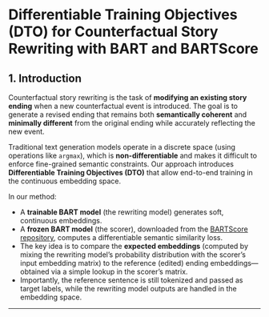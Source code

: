 # Differentiable Training Objectives (DTO) for Counterfactual Story Rewriting with BART and BARTScore

## 1. Introduction

Counterfactual story rewriting is the task of **modifying an existing story ending** when a new counterfactual event is introduced. The goal is to generate a revised ending that remains both **semantically coherent** and **minimally different** from the original ending while accurately reflecting the new event.

Traditional text generation models operate in a discrete space (using operations like `argmax`), which is **non-differentiable** and makes it difficult to enforce fine-grained semantic constraints. Our approach introduces **Differentiable Training Objectives (DTO)** that allow end-to-end training in the continuous embedding space.

In our method:

- A **trainable BART model** (the rewriting model) generates soft, continuous embeddings.
- A **frozen BART model** (the scorer), downloaded from the [BARTScore repository](https://github.com/neulab/BARTScore), computes a differentiable semantic similarity loss.
- The key idea is to compare the **expected embeddings** (computed by mixing the rewriting model’s probability distribution with the scorer’s input embedding matrix) to the reference (edited) ending embeddings—obtained via a simple lookup in the scorer’s matrix.
- Importantly, the reference sentence is still tokenized and passed as target labels, while the rewriting model outputs are handled in the embedding space.

---
